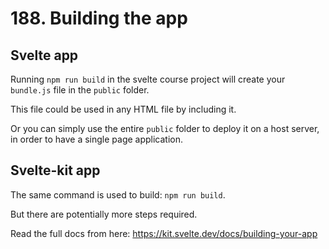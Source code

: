 # 188. Building the app

## Svelte app

Running `npm run build` in the svelte course project will create your `bundle.js` file in the `public` folder.

This file could be used in any HTML file by including it.

Or you can simply use the entire `public` folder to deploy it on a host server, in order to have a single page application.

## Svelte-kit app

The same command is used to build: `npm run build`.

But there are potentially more steps required.

Read the full docs from here: https://kit.svelte.dev/docs/building-your-app
